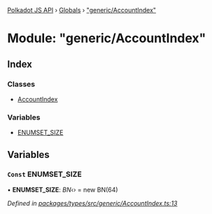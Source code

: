 [Polkadot JS API](../README.md) › [Globals](../globals.md) › ["generic/AccountIndex"](_generic_accountindex_.md)

# Module: "generic/AccountIndex"

## Index

### Classes

* [AccountIndex](../classes/_generic_accountindex_.accountindex.md)

### Variables

* [ENUMSET_SIZE](_generic_accountindex_.md#const-enumset_size)

## Variables

### `Const` ENUMSET_SIZE

• **ENUMSET_SIZE**: *BN‹›* = new BN(64)

*Defined in [packages/types/src/generic/AccountIndex.ts:13](https://github.com/polkadot-js/api/blob/71c1d16dc4/packages/types/src/generic/AccountIndex.ts#L13)*
